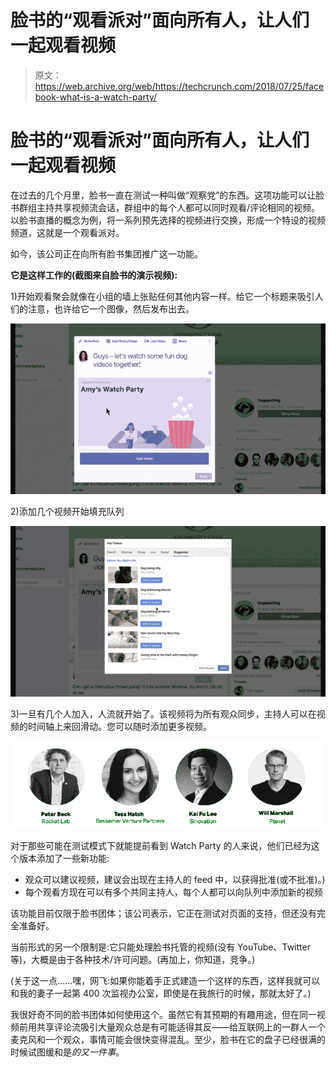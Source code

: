# 脸书的“观看派对”面向所有人，让人们一起观看视频 

> 原文：<https://web.archive.org/web/https://techcrunch.com/2018/07/25/facebook-what-is-a-watch-party/>

# 脸书的“观看派对”面向所有人，让人们一起观看视频

在过去的几个月里，脸书一直在测试一种叫做“观察党”的东西。这项功能可以让脸书群组主持共享视频流会话，群组中的每个人都可以同时观看/评论相同的视频。以脸书直播的概念为例，将一系列预先选择的视频进行交换，形成一个特设的视频频道，这就是一个观看派对。

如今，该公司正在向所有脸书集团推广这一功能。

**它是这样工作的(截图来自脸书的演示视频):**

1)开始观看聚会就像在小组的墙上张贴任何其他内容一样。给它一个标题来吸引人们的注意，也许给它一个图像，然后发布出去。

![](img/77056ff1dc660ada4f7dc0502e213d8f.png)

2)添加几个视频开始填充队列

![](img/58eacc4c73c05a8f1c6bc4f268bd83a6.png)

3)一旦有几个人加入，人流就开始了。该视频将为所有观众同步，主持人可以在视频的时间轴上来回滑动。您可以随时添加更多视频。

![](img/b75dfa6f6d177691e6ab1857e796441f.png)

对于那些可能在测试模式下就能提前看到 Watch Party 的人来说，他们已经为这个版本添加了一些新功能:

*   观众可以建议视频，建议会出现在主持人的 feed 中，以获得批准(或不批准)。)
*   每个观看方现在可以有多个共同主持人，每个人都可以向队列中添加新的视频

该功能目前仅限于脸书团体；该公司表示，它正在测试对页面的支持，但还没有完全准备好。

当前形式的另一个限制是:它只能处理脸书托管的视频(没有 YouTube、Twitter 等)，大概是由于各种技术/许可问题。(再加上，你知道，竞争。)

(关于这一点……嘿，网飞:如果你能着手正式建造一个这样的东西，这样我就可以和我的妻子一起第 400 次监视办公室，即使是在我旅行的时候，那就太好了。)

我很好奇不同的脸书团体如何使用这个。虽然它有其预期的有趣用途，但在同一视频前用共享评论流吸引大量观众总是有可能适得其反——给互联网上的一群人一个麦克风和一个观众，事情可能会很快变得混乱。至少，脸书在它的盘子已经很满的时候试图缓和是*的又一件事*。